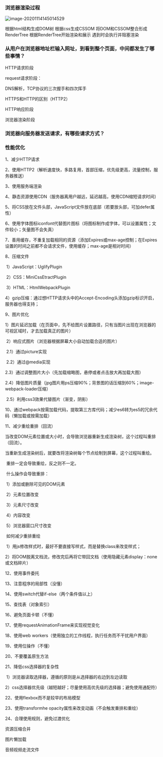 ### 浏览器渲染过程

![image-20201114145014529](C:\Users\asus\AppData\Roaming\Typora\typora-user-images\image-20201114145014529.png)

根据html结构生成DOM树
根据css生成CSSOM
将DOM和CSSOM整合形成RenderTree
根据RenderTree开始渲染和展示
遇到<script></script>时会执行并阻塞渲染



### 从用户在浏览器地址栏输入网址，到看到整个页面，中间都发生了哪些事情？
HTTP请求阶段

request请求阶段：

DNS解析，TCP协议的三次握手和四次挥手

HTTPS和HTTP的区别（HTTP2）

HTTP响应阶段

浏览器渲染阶段

### 浏览器向服务器发送请求，有哪些请求方式？

### 性能优化
1、减少HTTP请求

2、使用HTTP2（解析速度快，多路复用，首部压缩，优先级更高，流量控制，服务器推送）

3、使用服务端渲染

4、静态资源使用CDN（服务器离用户越远，延迟越高，使用CDN缩短请求时间）

5、将CSS放在文件头部，JavaScript文件放在底部（若要放头部，可加defer属性）

6、使用字体图标iconfont代替图片图标（将图标制作成字体，可以设置属性；文件较小；矢量图不会失真）

7、善用缓存，不重复加载相同的资源（添加Expires或max-age控制；在Expires设置的时间之前都不会请求文件，使用缓存；max-age是相对时间）

8、压缩文件

​	1）JavaScript：UglifyPlugin

​	2）CSS：MiniCssEtractPlugin

​	3）HTML：HtmlWebpackPlugin

​	4）gzip压缩：通过想HTTP请求头中的Accept-Encoding头添加gzip标识开启，服务器也得支持；

9、图片优化

​	1）图片延迟加载（在页面中，先不给图片设置路径，只有当图片出现在浏览器的可视区域时，才去加载真正的图片）

​	2）响应式图片（浏览器根据屏幕大小自动加载合适的图片）

​		2.1）通过picture实现

​		2.2）通过@media实现

​		2.3）通过调整图片大小（先加载缩略图，悬停或者点击放大再加载大图）

​		2.4）降低图片质量（jpg图片用ps压缩90%；背景图的话压缩到60%；image-webpack-loader压缩）

​		2.5）利用css3效果代替图片（渐变，阴影）

10、通过webpack按需加载代码，提取第三方库代码；减少es6转为es5的冗余代码（懒加载或按需加载）

11、减少重绘重排（回流）

​	当改变DOM元素位置或大小时，会导致浏览器重新生成渲染树，这个过程叫重排（回流）。

​	当重新生成渲染树后，就要改将渲染树每个节点绘制到屏幕，这个过程叫重绘。

​	重排一定会导致重绘，反之则不一定。

​	什么操作会导致重排：

​	1）添加或删除可见的DOM元素

​	2）元素位置改变

​	3）元素尺寸改变

​	4）内容改变

​	5）浏览器窗口尺寸改变

​	如何减少重排重绘

​	1）用js修改样式时，最好不要直接写样式，而是替换class来改变样式；

​	2）将DOM脱离文档流，修改完后再将它带回文档（使用隐藏元素display：none或文档碎片）

12、使用事件委托

13、注意程序的局部性（没懂）

14、使用switch代替if-else（两个条件值以上）

15、查找表（对象索引）

16、避免页面卡顿（不懂）

17、使用requestAnimationFrame来实现视觉变化

18、使用web workers（使用独立的工作线程，执行任务而不干扰用户界面）

19、使用位操作（不懂）

20、不要覆盖原生方法

21、降低css选择器的复杂性

​	1）浏览器读取选择器，遵循的原则是从选择器的右边到左边读取

​	2）css选择器优先级（越短越好；尽量使用高优先级的选择器；避免使用通配符）

22、使用flexbox而不是较早的布局模型

23、使用transformhe opacity属性来改变动画（不会触发重排和重绘）

24、合理使用规则，避免过渡优化


资源压缩合并

图片懒加载

音频视频走流文件

